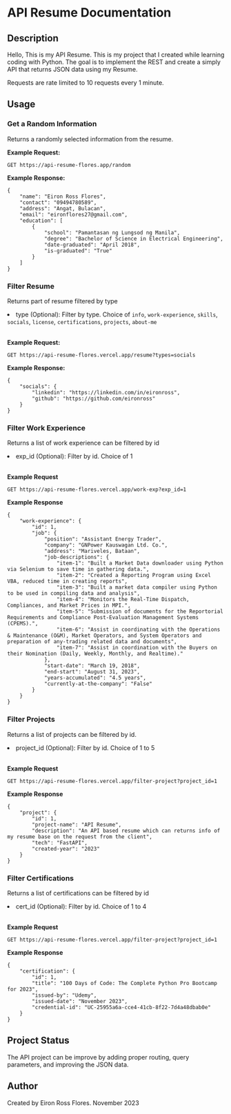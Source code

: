 # API Resume Documentation

## Description
Hello, This is my API Resume. This is my project that I created while learning coding with Python. The goal is to implement the REST and create a simply API that returns JSON data using my Resume. 

Requests are rate limited to 10 requests every 1 minute.

## Usage

### Get a Random Information

Returns a randomly selected information from the resume.

<strong>Example Request:</strong>
```
GET https://api-resume-flores.app/random
```

<strong>Example Response:</strong>
```
{
    "name": "Eiron Ross Flores",
    "contact": "09494780589",
    "address": "Angat, Bulacan",
    "email": "eironflores27@gmail.com",
    "education": [
        {
            "school": "Pamantasan ng Lungsod ng Manila",
            "degree": "Bachelor of Science in Electrical Engineering",
            "date-graduated": "April 2018",
            "is-graduated": "True"
        }
    ]
}
```

### Filter Resume

Returns part of resume filtered by type

<li>
          type (Optional): Filter by type. Choice of <code>info</code>,
          <code>work-experience</code>, <code>skills</code>,
          <code>socials</code>, <code>license</code>,
          <code>certifications</code>, <code>projects</code>,
          <code>about-me</code>
</li>
<br/>

<strong>Example Request:</strong>
```
GET https://api-resume-flores.vercel.app/resume?types=socials
```

<strong>Example Response:</strong>
```
{
    "socials": {
        "linkedin": "https://linkedin.com/in/eironross",
        "github": "https://github.com/eironross"
    }
}
```

### Filter Work Experience

Returns a list of work experience can be filtered by id

<li>exp_id (Optional): Filter by id. Choice of 1</li>
<br/>

<strong>Example Request</strong>
```
GET https://api-resume-flores.vercel.app/work-exp?exp_id=1
```


<strong>Example Response</strong>
```
{
    "work-experience": {
        "id": 1,
        "job": {
            "position": "Assistant Energy Trader",
            "company": "GNPower Kauswagan Ltd. Co.",
            "address": "Mariveles, Bataan",
            "job-descriptions": {
                "item-1": "Built a Market Data downloader using Python via Selenium to save time in gathering data.",
                "item-2": "Created a Reporting Program using Excel VBA, reduced time in creating reports",
                "item-3": "Built a market data compiler using Python to be used in compiling data and analysis",
                "item-4": "Monitors the Real-Time Dispatch, Compliances, and Market Prices in MPI.",
                "item-5": "Submission of documents for the Reportorial Requirements and Compliance Post-Evaluation Management Systems (CPEMS).",
                "item-6": "Assist in coordinating with the Operations & Maintenance (O&M), Market Operators, and System Operators and preparation of any-trading related data and documents",
                "item-7": "Assist in coordination with the Buyers on their Nomination (Daily, Weekly, Monthly, and Realtime)."
            },
            "start-date": "March 19, 2018",
            "end-start": "August 31, 2023",
            "years-accumulated": "4.5 years",
            "currently-at-the-company": "False"
        }
    }
}
```

### Filter Projects

Returns a list of projects can be filtered by id.

<li>project_id (Optional): Filter by id. Choice of 1 to 5</li>
<br/>

<strong>Example Request</strong>
```
GET https://api-resume-flores.vercel.app/filter-project?project_id=1
```

<strong>Example Response</strong>
```
{
    "project": {
        "id": 1,
        "project-name": "API Resume",
        "description": "An API based resume which can returns info of my resume base on the request from the client",
        "tech": "FastAPI",
        "created-year": "2023"
    }
}
```

### Filter Certifications

Returns a list of certifications can be filtered by id

<li>cert_id (Optional): Filter by id. Choice of 1 to 4  
</li>
<br/>

<strong>Example Request</strong>
```
GET https://api-resume-flores.vercel.app/filter-project?project_id=1
```

<strong>Example Response</strong>
```
{
    "certification": {
        "id": 1,
        "title": "100 Days of Code: The Complete Python Pro Bootcamp for 2023",
        "issued-by": "Udemy",
        "issued-date": "November 2023",
        "credential-id": "UC-25955a6a-cce4-41cb-8f22-7d4a48dbab0e"
    }
}
```


## Project Status

The API project can be improve by adding proper routing, query parameters, and improving the JSON data.

## Author

Created by Eiron Ross Flores. November 2023
